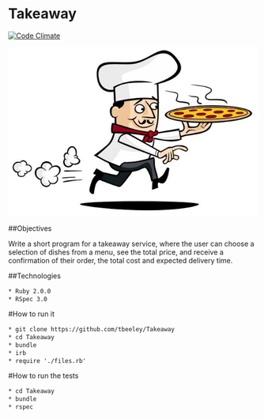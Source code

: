 Takeaway
========

[![Code Climate](https://codeclimate.com/github/tbeeley/Takeaway/badges/gpa.svg)](https://codeclimate.com/github/tbeeley/Takeaway)

![Picture](./assets/pizza.png)

##Objectives

Write a short program for a takeaway service, where the user can choose a selection of dishes from a menu, see the total price, and receive a confirmation of their order, the total cost and expected delivery time.

##Technologies

    * Ruby 2.0.0
    * RSpec 3.0

#How to run it

	* git clone https://github.com/tbeeley/Takeaway
	* cd Takeaway
	* bundle
	* irb 
	* require './files.rb'

#How to run the tests

	* cd Takeaway
	* bundle
	* rspec